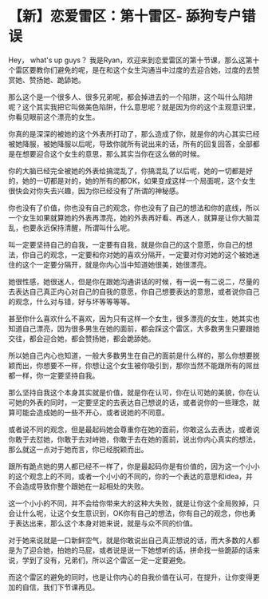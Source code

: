 # 【新】恋爱雷区：第十雷区- 舔狗专户错误

Hey， what's up guys？ 我是Ryan，欢迎来到恋爱雷区的第十节课，那么这第十个雷区要教你们避免的呢，是在和这个女生沟通当中过度的去迎合她，过度的去赞赏她、赞扬她、跪舔她。

那么这个是一个很多人、很多兄弟呢，都会掉进去的一个陷阱，这个叫什么陷阱呢？这个其实我把它叫做美色陷阱，什么意思呢？就是因为你的这个主观意识里，你看见眼前这个漂亮的女生。

你真的是深深的被她的这个外表所打动了，那么造成了你，就是你的内心其实已经被她降服，被她降服以后呢，导致你就所有说出来的话，所有的回复回答，全部都是在想要迎合这个女生的意思，那么其实当你在这么做的时候。

你的大脑已经完全被她的外表给搞混乱了，你搞混乱了以后呢，她的一切都是好的，她的一切都是对的，她的所有的都OK，如果变成这样一个局面呢，这个女生很快会对你失去兴趣，因为你已经没有了所谓的神秘感。

你也没有了价值，你也没有自己的观念，你也没有了自己的想法和你的底线，所以一个女生如果就算她的外表再漂亮，她的外表再好看、再迷人，就算是让你大脑混乱，也要永远保持清醒，所谓叫什么呢。

叫一定要坚持自己的自我，一定要有自我，就是你自己的这个意愿，你自己的想法，你自己的观念，一定要和你对她的喜欢分隔开，一定要对你对她的这个被她迷住的这个一定要分隔开，就是你内心当中知道她很美，她很漂亮。

她很性感，她很迷人，但是你在跟她沟通讲话的时候，有一说一有二说二，尽量的去表达自己真正内心对自己的自我的意愿，你自己想要表达的意思，或者说你自己的观念，什么对与错，好与坏等等等等。

甚至你什么喜欢什么不喜欢，因为只有这样一个女生，很多漂亮的女生，她其实也知道自己漂亮，因为很多男生在她的面前，都会踩这个雷区，大多数男生只要跟她交往，都会迎合她，都会赞扬她，都会跪舔她。

所以她自己内心也知道，一般大多数男生在自己的面前是什么样的，那么你想要脱颖而出，你想要不一样，你想让这个女生被你吸引到，那你当然不能跟所有的屌丝都一样，你一定要坚持自我。

那么坚持自我这个本身其实就是价值，就是你在认可，你在认可她的美貌，你在认可她的外表的同时，一定要坚定的去表达自己想说的话，或者说你的一些理念，就算可能会造成她的一些不开心，或者说她的不同意。

或者说不同的观念，但是最起码她会尊重你在她的面前，你敢这么去表达，或者说你敢于去怼她，你敢于去对峙她，你敢于去在她的面前，说出你内心真实的想法，那么就这一点对于她而言，你已经脱颖而出。

跟所有跪点她的男人都已经不一样了，你是最起码你是有价值的，因为这一个小小的这个观念上的不同，或者一个小小的不同的，你的一个表达的意思和idea，并不会造成导致你整个跟她在一起相处的失败。

这一个小小的不同，并不会给你带来大的这种大失败，就是让你这个全局败掉，只会让什么呢，让这个女生意识到，OK你有自己的想法，你有自己的观念，你也勇于表达出来，那么这个本身对她来说，就是与众不同的价值。

对于她来说就是一口新鲜空气，就是你敢说出自己真正想说的话，而大多数的人都是为了迎合她，拍她的马屁，或者说是说一下她想听的话，拼命找一些跪舔的话来说，学到了没有，兄弟们，所以这个雷区一定一定要避免。

而这个雷区的避免的同时，也是让你内心的自我价值在认可，在提升，让你变得更加的自信，我们下节课再见。